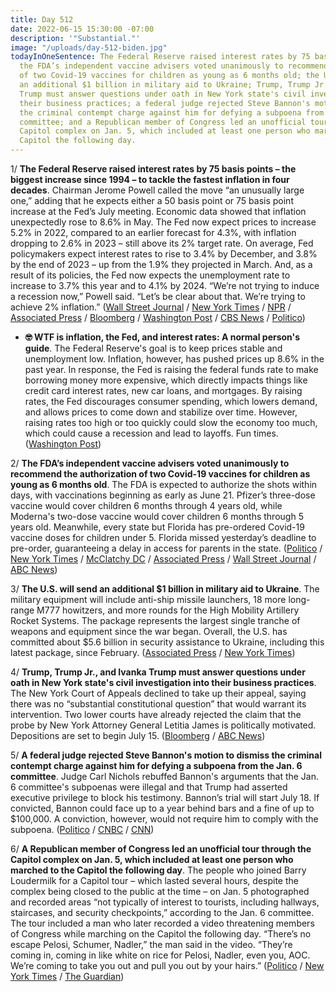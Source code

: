 ```yaml
---
title: Day 512
date: 2022-06-15 15:30:00 -07:00
description: '"Substantial."'
image: "/uploads/day-512-biden.jpg"
todayInOneSentence: The Federal Reserve raised interest rates by 75 basis points;
  the FDA’s independent vaccine advisers voted unanimously to recommend the authorization
  of two Covid-19 vaccines for children as young as 6 months old; the U.S. will send
  an additional $1 billion in military aid to Ukraine; Trump, Trump Jr., and Ivanka
  Trump must answer questions under oath in New York state's civil investigation into
  their business practices; a federal judge rejected Steve Bannon's motion to dismiss
  the criminal contempt charge against him for defying a subpoena from the Jan. 6
  committee; and a Republican member of Congress led an unofficial tour through the
  Capitol complex on Jan. 5, which included at least one person who marched to the
  Capitol the following day.
---
```


1/ **The Federal Reserve raised interest rates by 75 basis points – the biggest increase since 1994 – to tackle the fastest inflation in four decades**. Chairman Jerome Powell called the move “an unusually large one,” adding that he expects either a 50 basis point or 75 basis point increase at the Fed’s July meeting. Economic data showed that inflation unexpectedly rose to 8.6% in May. The Fed now expect prices to increase 5.2% in 2022, compared to an earlier forecast for 4.3%, with inflation dropping to 2.6% in 2023 – still above its 2% target rate. On average, Fed policymakers expect interest rates to rise to 3.4% by December, and 3.8% by the end of 2023 – up from the 1.9% they projected in March. And, as a result of its policies, the Fed now expects the unemployment rate to increase to 3.7% this year and to 4.1% by 2024. “We’re not trying to induce a recession now,” Powell said. “Let’s be clear about that. We’re trying to achieve 2% inflation.” ([Wall Street Journal](https://www.wsj.com/articles/fed-raises-rates-by-0-75-percentage-point-largest-increase-since-1994-11655316170?mod=djemalertNEWS) / [New York Times](https://www.nytimes.com/2022/06/15/business/economy/the-federal-reserve-is-set-to-lift-interest-rates-again-as-concern-about-the-economy-grows.html?smid=url-share) / [NPR](https://www.npr.org/2022/06/15/1105026915/federal-reserve-interest-rates-inflation) / [Associated Press](https://apnews.com/article/fed-interest-rates-inflation-be1b698e48327d3a33847be25aba3e3d) / [Bloomberg](https://www.bloomberg.com/news/articles/2022-06-15/fed-hikes-rates-75-basis-points-intensifying-inflation-fight?srnd=premium&sref=MIBMEEoj) / [Washington Post](https://www.washingtonpost.com/us-policy/2022/06/15/fed-rate-hike-inflation/) / [CBS News](https://www.cbsnews.com/news/interest-rate-hike-federal-reserve-inflation-june-2022/) / [Politico](https://www.politico.com/news/2022/06/15/fed-announces-supersized-interest-rate-hike-00039921))

* **🤓 WTF is inflation, the Fed, and interest rates: A normal person's guide**. The Federal Reserve's goal is to keep prices stable and unemployment low. Inflation, however, has pushed prices up 8.6% in the past year. In response, the Fed is raising the federal funds rate to make borrowing money more expensive, which directly impacts things like credit card interest rates, new car loans, and mortgages. By raising rates, the Fed discourages consumer spending, which lowers demand, and allows prices to come down and stabilize over time. However, raising rates too high or too quickly could slow the economy too much, which could cause a recession and lead to layoffs. Fun times. ([Washington Post](https://www.washingtonpost.com/us-policy/2022/06/15/federal-reserve-interest-rates-faq/))

2/ **The FDA’s independent vaccine advisers voted unanimously to recommend the authorization of two Covid-19 vaccines for children as young as 6 months old**. The FDA is expected to authorize the shots within days, with vaccinations beginning as early as June 21. Pfizer’s three-dose vaccine would cover children 6 months through 4 years old, while Moderna's two-dose vaccine would cover children 6 months through 5 years old. Meanwhile, every state but Florida has pre-ordered Covid-19 vaccine doses for children under 5. Florida missed yesterday’s deadline to pre-order, guaranteeing a delay in access for parents in the state. ([Politico](https://www.politico.com/news/2022/06/15/fda-advisers-endorse-emergency-use-of-moderna-covid-19-vaccine-in-babies-toddlers-00039927) / [New York Times](https://www.nytimes.com/2022/06/15/us/politics/covid-vaccine-kids-fda.html?smid=url-share) / [McClatchy DC](https://www.mcclatchydc.com/news/politics-government/white-house/article262537502.html) / [Associated Press](https://apnews.com/article/covid-science-politics-health-us-news-368ca7b4ab393dc48ffa04b5a3171d5b) / [Wall Street Journal](https://www.wsj.com/articles/fda-advisers-to-review-pfizer-moderna-covid-19-vaccines-in-young-children-11655285401?mod=hp_lead_pos2) / [ABC News](https://abcnews.go.com/Health/process-begins-vaccines-kids-remaining-group/story?id=85414734))

3/ **The U.S. will send an additional $1 billion in military aid to Ukraine**. The military equipment will include anti-ship missile launchers, 18 more long-range M777 howitzers, and more rounds for the High Mobility Artillery Rocket Systems. The package represents the largest single tranche of weapons and equipment since the war began. Overall, the U.S. has committed about $5.6 billion in security assistance to Ukraine, including this latest package, since February. ([Associated Press](https://apnews.com/article/russia-ukraine-zelenskyy-sweden-finland-jens-stoltenberg-1feb3640d59b05aceca62766d7d4f74d) / [New York Times](https://www.nytimes.com/2022/06/15/world/europe/us-defense-secretary-lloyd-austin-military-aid-ukraine.html?smid=url-share))

4/ **Trump, Trump Jr., and Ivanka Trump must answer questions under oath in New York state's civil investigation into their business practices**. The New York Court of Appeals declined to take up their appeal, saying there was no “substantial constitutional question” that would warrant its intervention. Two lower courts have already rejected the claim that the probe by New York Attorney General Letitia James is politically motivated. Depositions are set to begin July 15. ([Bloomberg](https://www.bloomberg.com/news/articles/2022-06-14/trump-bid-to-avoid-july-depositions-rebuffed-by-n-y-s-top-court?sref=MIBMEEoj) / [ABC News](https://abcnews.go.com/Politics/donald-trump-eldest-children-give-sworn-depositions-real/story?id=85393089))

5/ **A federal judge rejected Steve Bannon's motion to dismiss the criminal contempt charge against him for defying a subpoena from the Jan. 6 committee**. Judge Carl Nichols rebuffed Bannon's arguments that the Jan. 6 committee's subpoenas were illegal and that Trump had asserted executive privilege to block his testimony. Bannon’s trial will start July 18. If convicted, Bannon could face up to a year behind bars and a fine of up to $100,000. A conviction, however, would not require him to comply with the subpoena. ([Politico](https://www.politico.com/news/2022/06/15/judge-rejects-bannons-effort-to-dismiss-criminal-case-for-defying-jan-6-select-committee-00039888) / [CNBC](https://www.cnbc.com/2022/06/15/federal-judge-wont-dismiss-contempt-charges-against-steve-bannon.html) / [CNN](https://www.cnn.com/2022/06/15/politics/steve-bannon-hearing/))

6/ **A Republican member of Congress led an unofficial tour through the Capitol complex on Jan. 5, which included at least one person who marched to the Capitol the following day**. The people who joined Barry Loudermilk for a Capitol tour – which lasted several hours, despite the complex being closed to the public at the time – on Jan. 5 photographed and recorded areas “not typically of interest to tourists, including hallways, staircases, and security checkpoints,” according to the Jan. 6 committee. The tour included a man who later recorded a video threatening members of Congress while marching on the Capitol the following day. “There’s no escape Pelosi, Schumer, Nadler,” the man said in the video. “They’re coming in, coming in like white on rice for Pelosi, Nadler, even you, AOC. We’re coming to take you out and pull you out by your hairs.” ([Politico](https://www.politico.com/news/2022/06/15/loudermilk-tour-group-photos-00039804) / [New York Times](https://www.nytimes.com/2022/06/15/us/politics/jan-6-loudermilk-tour.html) / [The Guardian](https://www.theguardian.com/us-news/2022/jun/15/barry-loudermilk-tour-photos-security-january-6-attacker))
